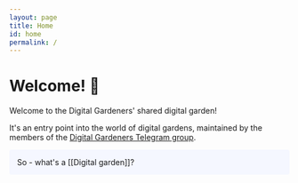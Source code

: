 ```yaml
---
layout: page
title: Home
id: home
permalink: /
---
```


# Welcome! 🌱

Welcome to the Digital Gardeners' shared digital garden!

It's an entry point into the world of digital gardens, maintained by the members of the [Digital Gardeners Telegram group](https://nesslabs.com/digital-gardeners).

<p style="padding: 1em 1em; background: #f5f7ff; border-radius: 4px;">
So - what's a [[Digital garden]]?
</p>

<style>
  .wrapper {
    max-width: 46em;
  }
</style>
